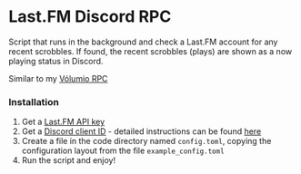 # Last.FM Discord RPC

Script that runs in the background and check a Last.FM
account for any recent scrobbles. If found, the recent scrobbles (plays)
are shown as a now playing status in Discord.

Similar to my [Vólumio RPC](https://github.com/sotpotatis/VolumioRPC)

### Installation

1. Get a [Last.FM API key](https://www.last.fm/api/account/create)
2. Get a [Discord client ID](https://discord.com/developers/applications) - detailed instructions can be found [here]()
3. Create a file in the code directory named `config.toml`,
copying the configuration layout from the file `example_config.toml`
4. Run the script and enjoy!
